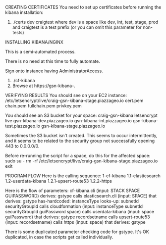 CREATING CERTIFICATES
You need to set up certificates before running the kibana installation:
1. ./certs dev craigtest
   where dev is a space like dev, int, test, stage, prod
     and craigtest is a test prefix (or you can omit this parameter for non-tests)

INSTALLING KIBANA/NGINX

This is a semi-automated process. 

There is no need at this time to fully automate.

Sign onto instance having AdministratorAccess.
1. ./cf-kibana <stackname> <space> <guipassword>
2. Browse at https://gsn-kibana-<space>.<well-known domain>

VERIFYING RESULTS
You should see on your EC2 instance:
 /etc/letsencrypt/live/craig-gsn-kibana-stage.piazzageo.io
  cert.pem
  chain.pem
  fullchain.pem
  privkey.pem

You should see an S3 bucket for your space:
 craig-gsn-kibana
  letsencrypt
   live
    gsn-kibana-dev.piazzageo.io
    gsn-kibana-int.piazzageo.io
    gsn-kibana-test.piazzageo.io
    gsn-kibana-stage.piazzageo.io

Sometimes the S3 bucket isn't created. This seems to occur intermittently,
and it seems to be related to the security group not successfully opening 443 to 0.0.0.0/0.

Before re-running the script for a space, do this for the affected space:
sudo su -
rm -rf /etc/letsencrypt/live/craig-gsn-kibana-stage.piazzageo.io
exit

PROGRAM FLOW
Here is the calling sequence:
1-cf-kibana
1.1-elasticsearch
1.2-userdata-kibana
1.2.1-upsert-route53
1.2.2-https

Here is the flow of parameters:
cf-kibana.cli (input: STACK SPACE GUIPASSWORD) derives: gstype
 calls elasticsearch.cli (input: SPACE) that derives: gstype
 has-hardcoded: instanceType
 looks-up: subnetId securityGroupId
 calls cloudformation (input: instanceType subnetId securityGroupId guiPassword space)
 calls userdata-kibana (input: space guiPassword) that derives: gstype recordsetname
  calls upsert-route53 (input: recordsetname)
  calls https (input: space) that derives: gstype

There is some duplicated parameter checking code for gstype. It's OK duplicated,
in case the scripts get called individually.

